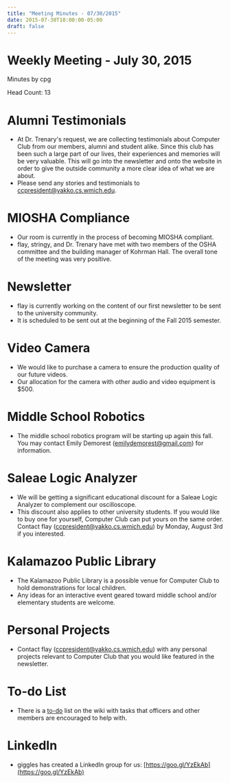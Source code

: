 ```yaml
---
title: "Meeting Minutes - 07/30/2015"
date: 2015-07-30T18:00:00-05:00
draft: false
---
```


# Weekly Meeting - July 30, 2015

Minutes by cpg

Head Count: 13

# Alumni Testimonials

- At Dr. Trenary's request, we are collecting testimonials about Computer Club from our members, alumni and student alike. Since this club has been such a large part of our lives, their experiences and memories will be very valuable. This will go into the newsletter and onto the website in order to give the outside community a more clear idea of what we are about.
- Please send any stories and testimonials to ccpresident@yakko.cs.wmich.edu.

# MIOSHA Compliance

- Our room is currently in the process of becoming MIOSHA compliant. 
- flay, stringy, and Dr. Trenary have met with two members of the OSHA committee and the building manager of Kohrman Hall. The overall tone of the meeting was very positive.

# Newsletter

- flay is currently working on the content of our first newsletter to be sent to the university community.
- It is scheduled to be sent out at the beginning of the Fall 2015 semester.

# Video Camera

- We would like to purchase a camera to ensure the production quality of our future videos.
- Our allocation for the camera with other audio and video equipment is $500.

# Middle School Robotics

- The middle school robotics program will be starting up again this fall. You may contact Emily Demorest (emilydemorest@gmail.com) for information.

# Saleae Logic Analyzer

- We will be getting a significant educational discount for a Saleae Logic Analyzer to complement our oscilloscope.
- This discount also applies to other university students. If you would like to buy one for yourself, Computer Club can put yours on the same order. Contact flay (ccpresident@yakko.cs.wmich.edu) by Monday, August 3rd if you interested.

# Kalamazoo Public Library

- The Kalamazoo Public Library is a possible venue for Computer Club to hold demonstrations for local children.
- Any ideas for an interactive event geared toward middle school and/or elementary students are welcome.

# Personal Projects

- Contact flay (ccpresident@yakko.cs.wmich.edu) with any personal projects relevant to Computer Club that you would like featured in the newsletter.

# To-do List

- There is a [to-do](https://cclub.cs.wmich.edu/wiki/Todo) list on the wiki with tasks that officers and other members are encouraged to help with.

# LinkedIn

- giggles has created a LinkedIn group for us: [https://goo.gl/YzEkAb](https://goo.gl/YzEkAb)
